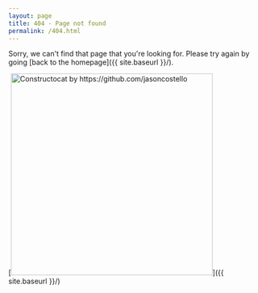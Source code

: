 ```yaml
---
layout: page
title: 404 - Page not found
permalink: /404.html
---
```


Sorry, we can't find that page that you're looking for. Please try again by going [back to the homepage]({{ site.baseurl }}/).

[<img src="{{ site.baseurl }}/images/404.jpg" alt="Constructocat by https://github.com/jasoncostello" style="width: 400px;"/>]({{ site.baseurl }}/)
